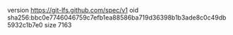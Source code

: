 version https://git-lfs.github.com/spec/v1
oid sha256:bbc0e7746046759c7efb1ea88586ba719d36398b1b3ade8c0c49db5932c1b7e0
size 7163
